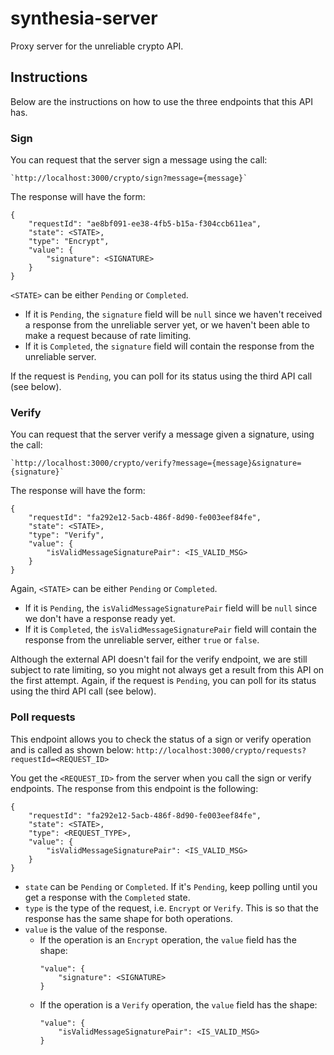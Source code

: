 # synthesia-server
Proxy server for the unreliable crypto API.

## Instructions
Below are the instructions on how to use the three endpoints that this API has.

### Sign
You can request that the server sign a message using the call: 

    `http://localhost:3000/crypto/sign?message={message}`


The response will have the form:
```
{
    "requestId": "ae8bf091-ee38-4fb5-b15a-f304ccb611ea",
    "state": <STATE>,
    "type": "Encrypt",
    "value": {
        "signature": <SIGNATURE>
    }
}
```

`<STATE>` can be either `Pending` or `Completed`. 
* If it is `Pending`, the `signature` field will be `null` since we haven't received a response from the unreliable server yet, or we haven't been able to make a request because of rate limiting. 
* If it is `Completed`, the `signature` field will contain the response from the unreliable server.
 
If the request is `Pending`, you can poll for its status using the third API call (see below).

### Verify
You can request that the server verify a message given a signature, using the call: 

    `http://localhost:3000/crypto/verify?message={message}&signature={signature}`

The response will have the form:
```
{
    "requestId": "fa292e12-5acb-486f-8d90-fe003eef84fe",
    "state": <STATE>,
    "type": "Verify",
    "value": {
        "isValidMessageSignaturePair": <IS_VALID_MSG>
    }
}
```

Again, `<STATE>` can be either `Pending` or `Completed`. 
* If it is `Pending`, the `isValidMessageSignaturePair` field will be `null` since we don't have a response ready yet.
* If it is `Completed`, the `isValidMessageSignaturePair` field will contain the response from the unreliable server, either `true` or `false`.

Although the external API doesn't fail for the verify endpoint, we are still subject to rate limiting, so you might not always get a result from this API on the first attempt. Again, if the request is `Pending`, you can poll for its status using the third API call (see below).

### Poll requests
This endpoint allows you to check the status of a sign or verify operation and is called as shown below:
`http://localhost:3000/crypto/requests?requestId=<REQUEST_ID>`

You get the `<REQUEST_ID>` from the server when you call the sign or verify endpoints. The response from this endpoint is the following:
```
{
    "requestId": "fa292e12-5acb-486f-8d90-fe003eef84fe",
    "state": <STATE>,
    "type": <REQUEST_TYPE>,
    "value": {
        "isValidMessageSignaturePair": <IS_VALID_MSG>
    }
}
```
* `state` can be `Pending` or `Completed`. If it's `Pending`, keep polling until you get a response with the `Completed` state.
* `type` is the type of the request, i.e. `Encrypt` or `Verify`. This is so that the response has the same shape for both operations.
* `value` is the value of the response. 
    * If the operation is an `Encrypt` operation, the `value` field has the shape:
        ```
        "value": {
            "signature": <SIGNATURE>
        }
        ```
    * If the operation is a `Verify` operation, the `value` field has the shape:
        ```
        "value": {
            "isValidMessageSignaturePair": <IS_VALID_MSG>
        }
        ```
